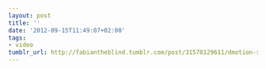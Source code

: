 ```yaml
---
layout: post
title: ''
date: '2012-09-15T11:49:07+02:00'
tags:
- video
tumblr_url: http://fabiantheblind.tumblr.com/post/31578129611/dmotion-saz-my-entry-to-the-contest-living
---
```

